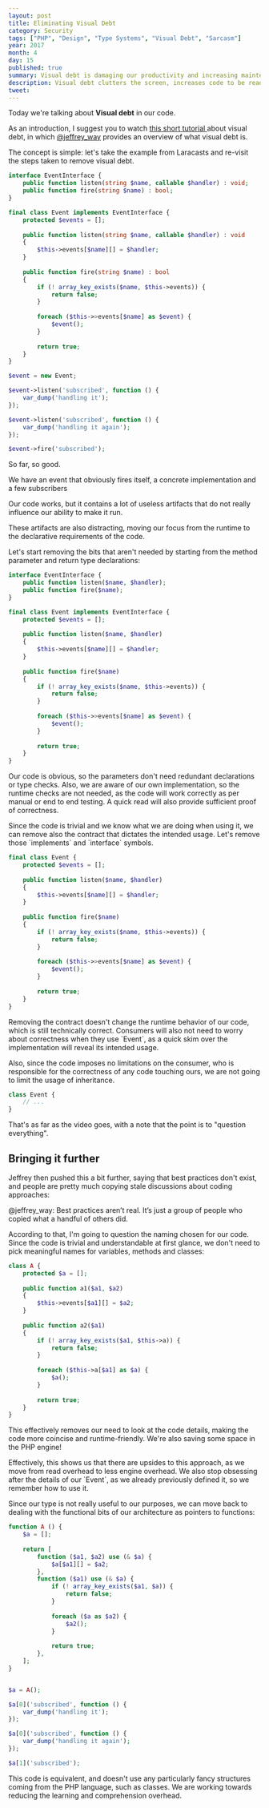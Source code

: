 ```yaml
---
layout: post
title: Eliminating Visual Debt
category: Security
tags: ["PHP", "Design", "Type Systems", "Visual Debt", "Sarcasm"]
year: 2017
month: 4
day: 15
published: true
summary: Visual debt is damaging our productivity and increasing maintenance load every day - let's delete it
description: Visual debt clutters the screen, increases code to be read and understood, makes us less productive and makes us focus on things that don't matter
tweet: 
---
```


<p>
    Today we're talking about <strong>Visual debt</strong> in our code.
</p>

<p>
    As an introduction, I suggest you to watch
    <a href="https://laracasts.com/series/php-bits/episodes/1" target="_blank">
        this short tutorial
    </a>
    about visual debt, in which
    <a href="https://twitter.com/jeffrey_way" target="_blank">@jeffrey_way</a>
    provides an overview of what visual debt is.
</p>

<p>
    The concept is simple: let's take the example from Laracasts and re-visit
    the steps taken to remove visual debt.
</p>


~~~php
interface EventInterface {
    public function listen(string $name, callable $handler) : void;
    public function fire(string $name) : bool;
}

final class Event implements EventInterface {
    protected $events = [];
    
    public function listen(string $name, callable $handler) : void
    {
        $this->events[$name][] = $handler;
    }
    
    public function fire(string $name) : bool
    {
        if (! array_key_exists($name, $this->events)) {
            return false;
        }
        
        foreach ($this->>events[$name] as $event) {
            $event();
        }
        
        return true;
    }
}

$event = new Event;

$event->listen('subscribed', function () {
    var_dump('handling it');
});

$event->listen('subscribed', function () {
    var_dump('handling it again');
});

$event->fire('subscribed');
~~~

<p>
    So far, so good.
</p>

<p>
    We have an event that obviously fires itself, a concrete
    implementation and a few subscribers
</p>

<p>
    Our code works, but it contains a lot of useless artifacts
    that do not really influence our ability to make it run.
</p>

<p>
    These artifacts are also distracting, moving our focus from
    the runtime to the declarative requirements of the code.
</p>

<p>
    Let's start removing the bits that aren't needed by starting
    from the method parameter and return type declarations:
</p>

~~~php
interface EventInterface {
    public function listen($name, $handler);
    public function fire($name);
}

final class Event implements EventInterface {
    protected $events = [];
    
    public function listen($name, $handler)
    {
        $this->events[$name][] = $handler;
    }
    
    public function fire($name)
    {
        if (! array_key_exists($name, $this->events)) {
            return false;
        }
        
        foreach ($this->>events[$name] as $event) {
            $event();
        }
        
        return true;
    }
}
~~~

<p>
    Our code is obvious, so the parameters don't need
    redundant declarations or type checks. Also, we are
    aware of our own implementation, so the runtime checks
    are not needed, as the code will work correctly as per
    manual or end to end testing. A quick read will also
    provide sufficient proof of correctness.
</p>

<p>
    Since the code is trivial and we know what we are doing
    when using it, we can remove also the contract that
    dictates the intended usage. Let's remove those
    `implements` and `interface` symbols.
</p>

~~~php
final class Event {
    protected $events = [];
    
    public function listen($name, $handler)
    {
        $this->events[$name][] = $handler;
    }
    
    public function fire($name)
    {
        if (! array_key_exists($name, $this->events)) {
            return false;
        }
        
        foreach ($this->>events[$name] as $event) {
            $event();
        }
        
        return true;
    }
}
~~~

<p>
    Removing the contract doesn't change the runtime
    behavior of our code, which is still technically
    correct. Consumers will also not need to worry
    about correctness when they use `Event`, as a
    quick skim over the implementation will reveal
    its intended usage.
</p>

<p>
    Also, since the code imposes no limitations on the
    consumer, who is responsible for the correctness
    of any code touching ours, we are not going to limit
    the usage of inheritance.
</p>

~~~php
class Event {
    // ... 
}
~~~

<p>
    That's as far as the video goes, with a note that
    the point is to "question everything".
</p>

<h2>Bringing it further</h2>

<p>
    Jeffrey then pushed this a bit further, saying that
    best practices don't exist, and people are pretty
    much copying stale discussions about coding approaches:
</p>

<div data-tweet-id="869265813857075200" class="twitter-tweet">
    @jeffrey_way: Best practices aren’t real. It’s just a
    group of people who copied what a handful of others did.
</div>

<p>
    According to that, I'm going to question the naming
    chosen for our code. Since the code is trivial and 
    understandable at first glance, we don't need to pick
    meaningful names for variables, methods and classes:
</p>

~~~php
class A {
    protected $a = [];
    
    public function a1($a1, $a2)
    {
        $this->events[$a1][] = $a2;
    }
    
    public function a2($a1)
    {
        if (! array_key_exists($a1, $this->a)) {
            return false;
        }
        
        foreach ($this->a[$a1] as $a) {
            $a();
        }
        
        return true;
    }
}
~~~

<p>
    This effectively removes our need to look at the
    code details, making the code more coincise and
    runtime-friendly. We're also saving some space
    in the PHP engine!
</p>

<p>
    Effectively, this shows us that
    there are upsides to this approach, as we move
    from read overhead to less engine overhead. We also
    stop obsessing after the details of our `Event`,
    as we already previously defined it, so we remember
    how to use it.
</p>

<p>
    Since our type is not really useful to our purposes,
    we can move back to dealing with the functional bits
    of our architecture as pointers to functions:
</p>

~~~php
function A () {
    $a = [];
    
    return [
        function ($a1, $a2) use (& $a) {
            $a[$a1][] = $a2;
        },
        function ($a1) use (& $a) {
            if (! array_key_exists($a1, $a)) {
                return false;
            }
            
            foreach ($a as $a2) {
                $a2();
            }
            
            return true;
        },
    ];
}


$a = A();

$a[0]('subscribed', function () {
    var_dump('handling it');
});

$a[0]('subscribed', function () {
    var_dump('handling it again');
});

$a[1]('subscribed');
~~~

<p>
    This code is equivalent, and doesn't use any
    particularly fancy structures coming from the PHP
    language, such as classes. We are working
    towards reducing the learning and comprehension
    overhead.
</p>
